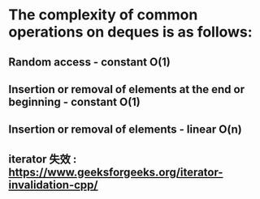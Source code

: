 # The complexity of common operations on deques is as follows:

## Random access - constant O(1)
## Insertion or removal of elements at the end or beginning - constant O(1)
## Insertion or removal of elements - linear O(n)

## iterator 失效 : https://www.geeksforgeeks.org/iterator-invalidation-cpp/

